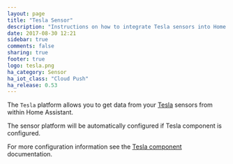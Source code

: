 ```yaml
---
layout: page
title: "Tesla Sensor"
description: "Instructions on how to integrate Tesla sensors into Home Assistant."
date: 2017-08-30 12:21
sidebar: true
comments: false
sharing: true
footer: true
logo: tesla.png
ha_category: Sensor
ha_iot_class: "Cloud Push"
ha_release: 0.53
---
```


The `Tesla` platform allows you to get data from your [Tesla](https://www.tesla.com/) sensors from within Home Assistant.
  
The sensor platform will be automatically configured if Tesla component is configured.

For more configuration information see the [Tesla component](/components/tesla/) documentation.
